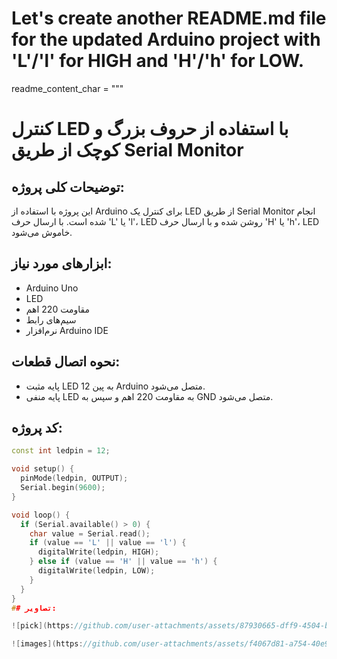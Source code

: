 # Let's create another README.md file for the updated Arduino project with 'L'/'l' for HIGH and 'H'/'h' for LOW.

readme_content_char = """
# کنترل LED با استفاده از حروف بزرگ و کوچک از طریق Serial Monitor

## توضیحات کلی پروژه:
این پروژه با استفاده از Arduino برای کنترل یک LED از طریق Serial Monitor انجام شده است. با ارسال حرف 'L' یا 'l'، LED روشن شده و با ارسال حرف 'H' یا 'h'، LED خاموش می‌شود.

## ابزارهای مورد نیاز:
- Arduino Uno
- LED
- مقاومت 220 اهم
- سیم‌های رابط
- نرم‌افزار Arduino IDE

## نحوه اتصال قطعات:
- پایه مثبت LED به پین 12 Arduino متصل می‌شود.
- پایه منفی LED به مقاومت 220 اهم و سپس به GND متصل می‌شود.

## کد پروژه:

```cpp
const int ledpin = 12;

void setup() {
  pinMode(ledpin, OUTPUT);
  Serial.begin(9600);
}

void loop() {
  if (Serial.available() > 0) {
    char value = Serial.read();
    if (value == 'L' || value == 'l') {
      digitalWrite(ledpin, HIGH);
    } else if (value == 'H' || value == 'h') {
      digitalWrite(ledpin, LOW);
    }
  }
}
## تصاویر:

![pick](https://github.com/user-attachments/assets/87930665-dff9-4504-bcec-41369fa5a3fa)

![images](https://github.com/user-attachments/assets/f4067d81-a754-40e9-8c0e-35e750d0024e)

